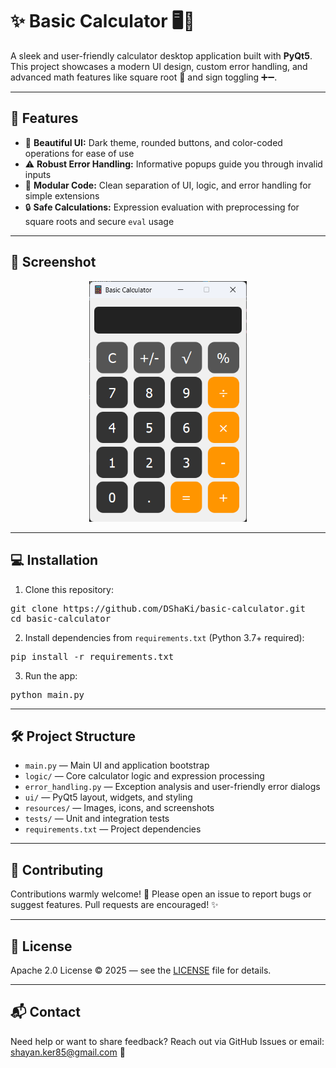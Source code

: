 # ✨ Basic Calculator 🖥️🧮

A sleek and user-friendly calculator desktop application built with **PyQt5**. This project showcases a modern UI design, custom error handling, and advanced math features like square root 🧮 and sign toggling ➕➖.

---

## 🚀 Features

- 🎨 **Beautiful UI:** Dark theme, rounded buttons, and color-coded operations for ease of use  
- ⚠️ **Robust Error Handling:** Informative popups guide you through invalid inputs  
- 🧩 **Modular Code:** Clean separation of UI, logic, and error handling for simple extensions  
- 🔒 **Safe Calculations:** Expression evaluation with preprocessing for square roots and secure `eval` usage  

---

## 📸 Screenshot

<p align="center" width="100%">
  <img width="50%" src="./assets/img/calculator_screenshot.png" alt="Calculator UI Screenshot">
</p>

---

## 💻 Installation

1. Clone this repository:

<pre>git clone https://github.com/DShaKi/basic-calculator.git
cd basic-calculator </pre>

2. Install dependencies from `requirements.txt` (Python 3.7+ required):

<pre>pip install -r requirements.txt</pre>


3. Run the app:

<pre>python main.py</pre>

---

## 🛠️ Project Structure

- `main.py` — Main UI and application bootstrap  
- `logic/` — Core calculator logic and expression processing  
- `error_handling.py` — Exception analysis and user-friendly error dialogs  
- `ui/` — PyQt5 layout, widgets, and styling  
- `resources/` — Images, icons, and screenshots  
- `tests/` — Unit and integration tests  
- `requirements.txt` — Project dependencies  

---

## 🤝 Contributing

Contributions warmly welcome! 💖 Please open an issue to report bugs or suggest features. Pull requests are encouraged! ✨

---

## 📄 License

Apache 2.0 License © 2025 — see the [LICENSE](LICENSE) file for details.

---

## 📬 Contact

Need help or want to share feedback? Reach out via GitHub Issues or email: shayan.ker85@gmail.com 📧
